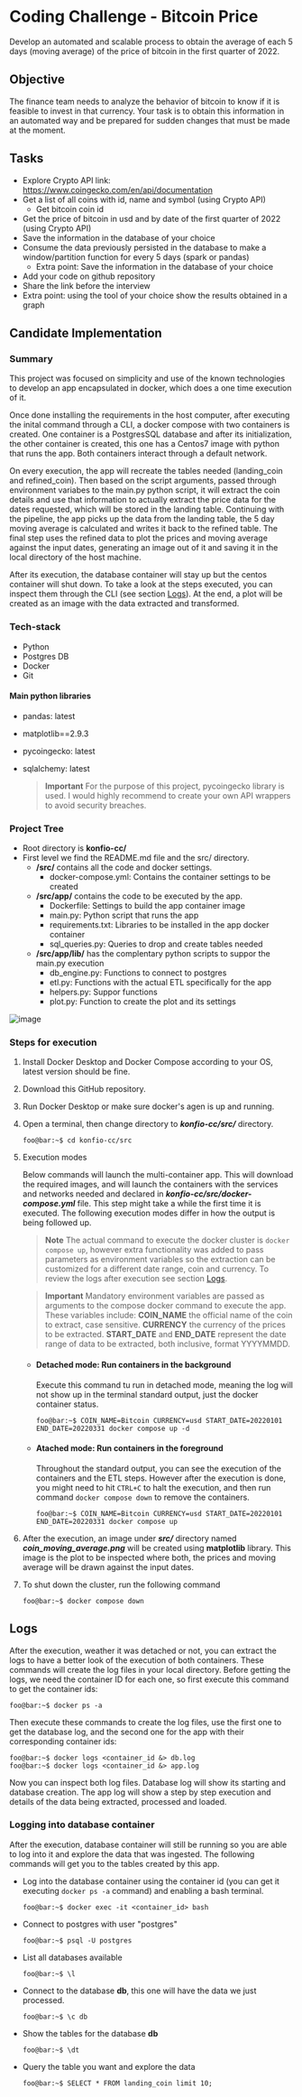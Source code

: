 # Coding Challenge - Bitcoin Price
Develop an automated and scalable process to obtain the average of each 5
days (moving average) of the price of bitcoin in the first quarter of 2022.

## Objective
The finance team needs to analyze the behavior of bitcoin to know if it is feasible
to invest in that currency.
Your task is to obtain this information in an automated way and be prepared for
sudden changes that must be made at the moment.

## Tasks

 - Explore Crypto API link: https://www.coingecko.com/en/api/documentation
 - Get a list of all coins with id, name and symbol (using Crypto API)
    - Get bitcoin coin id
 - Get the price of bitcoin in usd and by date of the first quarter of 2022 (using Crypto API)
 - Save the information in the database of your choice
 - Consume the data previously persisted in the database to make a
window/partition function for every 5 days (spark or pandas)
   - Extra point: Save the information in the database of your choice
 - Add your code on github repository
 - Share the link before the interview
 - Extra point: using the tool of your choice show the results obtained in a
graph


## Candidate Implementation

### Summary

This project was focused on simplicity and use of the known technologies to develop an app encapsulated in docker, which does a one time execution of it. 

Once done installing the requirements in the host computer, after executing the inital command through a CLI, a docker compose with two containers is created. One container is a PostgresSQL database and after its initialization, the other container is created, this one has a Centos7 image with python that runs the app. Both containers interact through a default network.

  On every execution, the app will recreate the tables needed (landing_coin and refined_coin). Then based on the script arguments, passed through environment variabes to the main.py python script, it will extract the coin details and use that information to actually extract the price data for the dates requested, which will be stored in the landing table. Continuing with the pipeline, the app picks up the data from the landing table, the 5 day moving average is calculated and writes it back to the refined table. The final step uses the refined data to plot the prices and moving average against the input dates, generating an image out of it and saving it in the local directory of the host machine. 

After its execution, the database container will stay up but the centos container will shut down. To take a look at the steps executed, you can inspect them through the CLI (see section [Logs](#logs)).
At the end, a plot will be created as an image with the data extracted and transformed. 

### Tech-stack
- Python
- Postgres DB
- Docker
- Git

#### Main python libraries
- pandas: latest
- matplotlib==2.9.3
- pycoingecko: latest
- sqlalchemy: latest

    > **Important**
    > For the purpose of this project, pycoingecko library is used. I would highly recommend to create your own API wrappers to avoid security breaches.

### Project Tree

- Root directory is **konfio-cc/**
- First level we find the README.md file and the src/ directory.
  - **/src/** contains all the code and docker settings.
    - docker-compose.yml: Contains the container settings to be created
  - **/src/app/** contains the code to be executed by the app.
    - Dockerfile: Settings to build the app container image
    - main.py: Python script that runs the app
    - requirements.txt: Libraries to be installed in the app docker container
    - sql_queries.py: Queries to drop and create tables needed
  - **/src/app/lib/** has the complentary python scripts to suppor the main.py execution
    - db_engine.py: Functions to connect to postgres
    - etl.py: Functions with the actual ETL specifically for the app
    - helpers.py: Suppor functions
    - plot.py: Function to create the plot and its settings

![image](https://github.com/OttmarV/konfio-cc/assets/17484897/09299802-0a18-48bc-b7e7-923cd65f78b4)

### Steps for execution

  1. Install Docker Desktop and Docker Compose according to your OS, latest version should be fine. 
  2. Download this GitHub repository.
  3. Run Docker Desktop or make sure docker's agen is up and running.
  4. Open a terminal, then change directory to **_konfio-cc/src/_** directory. 
      ```console
      foo@bar:~$ cd konfio-cc/src
      ```
  5. Execution modes

      Below commands will launch the multi-container app. This will download the required images, and will launch the containers with the services and networks needed and declared in **_konfio-cc/src/docker-compose.yml_** file. This step might take a while the first time it is executed. The following execution modes differ in how the output is being followed up. 

      > **Note**
      > The actual command to execute the docker cluster is `docker compose up`, however extra functionality was added to pass parameters as environment variables so the extraction can be customized for a different date range, coin and currency. To review the logs after execution see section [Logs](##Logs).

      > **Important**
      > Mandatory environment variables are passed as arguments to the compose docker command to execute the app. These variables include: **COIN_NAME** the official name of the coin to extract, case sensitive. **CURRENCY** the currency of the prices to be extracted. **START_DATE** and **END_DATE** represent the date range of data to be extracted, both inclusive, format YYYYMMDD. 
         

      - #### Detached mode: Run containers in the background
        Execute this command tu run in detached mode, meaning the log will not show up in the terminal standard output, just the docker container status.
            
        ```console
        foo@bar:~$ COIN_NAME=Bitcoin CURRENCY=usd START_DATE=20220101 END_DATE=20220331 docker compose up -d
        ```

      - #### Atached mode: Run containers in the foreground
        Throughout the standard output, you can see the execution of the containers and the ETL steps. However after the execution is done, you might need to hit `CTRL+C` to halt the execution, and then run command `docker compose down` to remove the containers. 

        ```console
        foo@bar:~$ COIN_NAME=Bitcoin CURRENCY=usd START_DATE=20220101 END_DATE=20220331 docker compose up
        ```

  6. After the execution, an image under **_src/_** directory named **_coin_moving_average.png_** will be created using **matplotlib** library. This image is the plot to be inspected where both, the prices and moving average will be drawn against the input dates.
  
  7. To shut down the cluster, run the following command 

        ```console
      foo@bar:~$ docker compose down
      ```

## Logs
After the execution, weather it was detached or not, you can extract the logs to have a better look of the execution of both containers. These commands will create the log files in your local directory. Before getting the logs, we need the container ID for each one, so first execute this command to get the container ids:

  ```console
  foo@bar:~$ docker ps -a
  ```
Then execute these commands to create the log files, use the first one to get the database log, and the second one for the app with their corresponding container ids:

  ```console
  foo@bar:~$ docker logs <container_id &> db.log
  foo@bar:~$ docker logs <container_id &> app.log
  ```
Now you can inspect both log files. Database log will show its starting and database creation. The app log will show a step by step execution and details of the data being extracted, processed and loaded.

  ### Logging into database container
  After the execution, database container will still be running so you are able to log into it and explore the data that was ingested. The following commands will get you to the tables created by this app. 

  - Log into the database container using the container id (you can get it executing `docker ps -a` command) and enabling a bash terminal.

    ```console
    foo@bar:~$ docker exec -it <container_id> bash
    ```
  - Connect to postgres with user "postgres"
    ```console
    foo@bar:~$ psql -U postgres 
    ```
  - List all databases available
    ```console
    foo@bar:~$ \l
    ```
  - Connect to the database **db**, this one will have the data we just processed. 
    ```console
    foo@bar:~$ \c db
    ```
  - Show the tables for the database **db**
    ```console
    foo@bar:~$ \dt
    ```
  - Query the table you want and explore the data
    ```console:
    foo@bar:~$ SELECT * FROM landing_coin limit 10;
    ```
